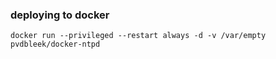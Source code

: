 ### deploying to docker

```
docker run --privileged --restart always -d -v /var/empty pvdbleek/docker-ntpd
```

